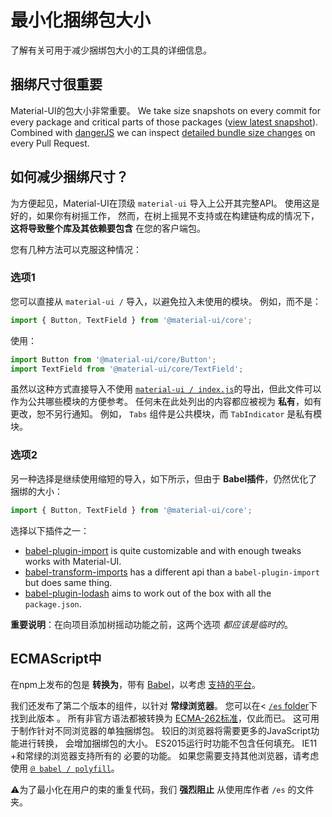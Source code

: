 # 最小化捆绑包大小

<p class="description">了解有关可用于减少捆绑包大小的工具的详细信息。</p>

## 捆绑尺寸很重要

Material-UI的包大小非常重要。 We take size snapshots on every commit for every package and critical parts of those packages ([view latest snapshot](/size-snapshot)). Combined with [dangerJS](https://danger.systems/js/) we can inspect [detailed bundle size changes]((https://github.com/mui-org/material-ui/pull/14638#issuecomment-466658459)) on every Pull Request.

## 如何减少捆绑尺寸？

为方便起见，Material-UI在顶级 `material-ui` 导入上公开其完整API。 使用这是好的，如果你有树摇工作， 然而，在树上摇晃不支持或在构建链构成的情况下， **这将导致整个库及其依赖要包含** 在您的客户端包。

您有几种方法可以克服这种情况：

### 选项1

您可以直接从 `material-ui /` 导入，以避免拉入未使用的模块。 例如，而不是：

```js
import { Button, TextField } from '@material-ui/core';
```

使用：

```js
import Button from '@material-ui/core/Button';
import TextField from '@material-ui/core/TextField';
```

虽然以这种方式直接导入不使用 [`material-ui / index.js`](https://github.com/mui-org/material-ui/blob/master/packages/material-ui/src/index.js)的导出，但此文件可以作为公共哪些模块的方便参考。 任何未在此处列出的内容都应被视为 **私有**，如有更改，恕不另行通知。 例如， `Tabs` 组件是公共模块，而 `TabIndicator` 是私有模块。

### 选项2

另一种选择是继续使用缩短的导入，如下所示，但由于 **Babel插件**，仍然优化了捆绑的大小：

```js
import { Button, TextField } from '@material-ui/core';
```

选择以下插件之一：

- [babel-plugin-import](https://github.com/ant-design/babel-plugin-import) is quite customizable and with enough tweaks works with Material-UI.
- [babel-transform-imports](https://bitbucket.org/amctheatres/babel-transform-imports) has a different api than a `babel-plugin-import` but does same thing.
- [babel-plugin-lodash](https://github.com/lodash/babel-plugin-lodash) aims to work out of the box with all the `package.json`.

**重要说明**：在向项目添加树摇动功能之前，这两个选项 *都应该是临时的*。

## ECMAScript中

在npm上发布的包是 **转换为**，带有 [Babel](https://github.com/babel/babel)，以考虑 [支持的平台](/getting-started/supported-platforms/)。

我们还发布了第二个版本的组件，以针对 **常绿浏览器**。 您可以在< [`/es` folder](https://unpkg.com/@material-ui/core@next/es/)下找到此版本 。 所有非官方语法都被转换为 [ECMA-262标准](https://www.ecma-international.org/publications/standards/Ecma-262.htm)，仅此而已。 这可用于制作针对不同浏览器的单独捆绑包。 较旧的浏览器将需要更多的JavaScript功能进行转换， 会增加捆绑包的大小。 ES2015运行时功能不包含任何填充。 IE11 +和常绿的浏览器支持所有的 必要的功能。 如果您需要支持其他浏览器，请考虑使用 [`@ babel / polyfill`](https://www.npmjs.com/package/@babel/polyfill)。

⚠️为了最小化在用户的束的重复代码，我们 **强烈阻止** 从使用库作者 `/es` 的文件夹。